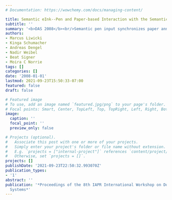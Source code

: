 ```yaml
---
# Documentation: https://wowchemy.com/docs/managing-content/

title: Semantic eInk--Pen and Paper-based Interaction with the Semantic Desktop
subtitle: ''
summary: '<b>DAS 2008</b><br/>Semantic pen input synchronizes paper annotations with digital resources.'
authors:
- Marcus Liwicki
- Kinga Schumacher
- Andreas Dengel
- Nadir Weibel
- Beat Signer
- Moira C Norrie
tags: []
categories: []
date: '2008-01-01'
lastmod: 2021-09-23T15:50:33-07:00
featured: false
draft: false

# Featured image
# To use, add an image named `featured.jpg/png` to your page's folder.
# Focal points: Smart, Center, TopLeft, Top, TopRight, Left, Right, BottomLeft, Bottom, BottomRight.
image:
  caption: ''
  focal_point: ''
  preview_only: false

# Projects (optional).
#   Associate this post with one or more of your projects.
#   Simply enter your project's folder or file name without extension.
#   E.g. `projects = ["internal-project"]` references `content/project/deep-learning/index.md`.
#   Otherwise, set `projects = []`.
projects: []
publishDate: '2021-09-23T22:50:32.993070Z'
publication_types:
- '1'
abstract: ''
publication: '*Proceedings of the 8th IAPR International Workshop on Document Analysis
  Systems*'
---
```

